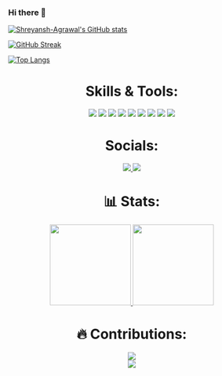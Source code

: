 ### Hi there 👋

[![Shreyansh-Agrawal's GitHub stats](https://github-readme-stats.vercel.app/api?username=Shreyansh-Agrawal&theme=onedark )](https://github.com/Shreyansh-Agrawal/github-readme-stats)

[![GitHub Streak](https://github-readme-streak-stats.herokuapp.com?user=Shreyansh-Agrawal&theme=onedark)](https://git.io/streak-stats)


[![Top Langs](https://github-readme-stats.vercel.app/api/top-langs/?username=Shreyansh-Agrawal&layout=compact&theme=onedark)](https://github.com/Shreyansh-Agrawal/github-readme-stats)


<h1 align="center"> Skills & Tools: </h1>

<p align="center">
  <img src="https://img.icons8.com/color/48/000000/c-plus-plus-logo.png"/> 
  <img src="https://img.icons8.com/color/48/000000/java-coffee-cup-logo--v2.png"/> 
  <img src="https://img.icons8.com/color/48/000000/html-5--v1.png"/> 
  <img src="https://img.icons8.com/color/48/000000/javascript.png"/> 
  <img src="https://img.icons8.com/color/48/000000/react-native.png"/> 
  <img src="https://img.icons8.com/color/48/000000/nodejs.png"/> 
  <img src="https://img.icons8.com/color/48/000000/typescript.png"/> 
  <img src="https://img.icons8.com/color/48/000000/python.png"/> 
  <img src="https://img.icons8.com/color/48/000000/mongodb.png"/>
</p>

<h1 align="center"> Socials: </h1>
  <p align="center">
    <a href="https://www.linkedin.com/in/shreyansh-agrawal-2059011a5/">
      <img src="https://img.shields.io/badge/linkedin-0A66C2?&style=for-the-badge&logo=linkedin&logoColor=white">
    </a>
    <a href="https://www.instagram.com/shreyansh_agrawal07/">
      <img src="https://img.shields.io/badge/Instagram-E4405F?style=for-the-badge&logo=instagram&logoColor=white">
    </a>
    
  </p>
</h1>

<h1 align="center"> 📊 Stats: </h1>

<p align="center">
  <a href="https://github.com/anuraghazra/github-readme-stats">
    <img src="https://github-readme-stats.vercel.app/api?username=Shreyansh-Agrawal&show_icons=true&bg_color=0d1117&text_color=FFF&border_color=444" height="165">
  </a>
  <a href="https://github.com/anuraghazra/github-readme-stats">
    <img src="https://github-readme-stats.vercel.app/api/top-langs/?username=Shreyansh-Agrawal&layout=compact&bg_color=0d1117&text_color=FFF&border_color=444"  height="165">
  </a>
  <br>
</p>
<h1 align="center"> 🔥 Contributions: </h1>
<p align="center">
  <a href="https://git.io/streak-stats">
    <img src="http://github-readme-streak-stats.herokuapp.com?user=Shreyansh-Agrawal&theme=react&background=0d1117&border=666">
  </a>
  <br>
  <a href="https://github.com/Ashutosh00710/github-readme-activity-graph">
    <img src="https://activity-graph.herokuapp.com/graph?username=Shreyansh-Agrawal&theme=react-dark&hide_border=true">
  </a>
</p>

